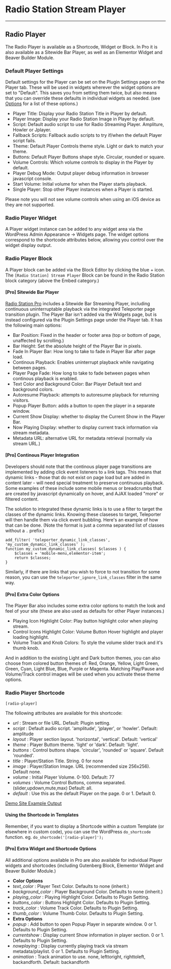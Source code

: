 # Radio Station Stream Player

***


## Radio Player

The Radio Player is available as a Shortcode, Widget or Block. In Pro it is also available as a Sitewide Bar Player, as well as an Elementor Widget and Beaver Builder Module.

### Default Player Settings

Default settings for the Player can be set on the Plugin Settings page on the Player tab. These will be used in widgets wherever the widget options are set to "Default". This saves you from setting them twice, but also means that you can override these defaults in individual widgets as needed. (see [Options](./Options.md#player) for a list of these options.)

* Player Title: Display your Radio Station Title in Player by default.
* Player Image: Display your Radio Station Image in Player by default.
* Script: Default audio script to use for Radio Streaming Player. Ampliture, Howler or Jplayer.
* Fallback Scripts: Fallback audio scripts to try if/when the default Player script fails.
* Theme: Default Player Controls theme style. Light or dark to match your theme.
* Buttons: Default Player Buttons shape style. Circular, rounded or square.
* Volume Controls: Which volume controls to display in the Player by default.
* Player Debug Mode: Output player debug information in browser javascript console.
* Start Volume: Initial volume for when the Player starts playback.
* Single Player: Stop other Player instances when a Player is started.

Please note you will not see volume controls when using an iOS device as they are not supported.

### Radio Player Widget

A Player widget instance can be added to any widget area via the WordPress Admin Appearance -> Widgets page. The widget options correspond to the shortcode attributes below, allowing you control over the widget display output.

### Radio Player Block

A Player block can be added via the Block Editor by clicking the blue + icon. The `[Radio Station] Stream Player` Block can be found in the Radio Station block category (above the Embed category.)

#### [Pro] Sitewide Bar Player

[Radio Station Pro](https://radiostation.pro) includes a Sitewide Bar Streaming Player, including continuous uninterruptable playback via the integrated Teleporter page transition plugin. The Player Bar isn't added via the Widgets page, but is instead configured via the Plugin Settings page under the Player tab. It has the following main options:

* Bar Position: Fixed in the header or footer area (top or bottom of page, unaffected by scrolling.)
* Bar Height: Set the absolute height of the Player Bar in pixels.
* Fade In Player Bar: How long to take to fade in Player Bar after page load.
* Continous Playback: Enables uninterrupt playback while navigating between pages.
* Player Page Fade: How long to take to fade between pages when continous playback is enabled.
* Text Color and Background Color: Bar Player Default text and background colors.
* Autoresume Playback: attempts to autoresume playback for returning visitors.
* Popup Player Button: adds a button to open the player in a separate window.
* Current Show Display: whether to display the Current Show in the Player Bar.
* Now Playing Display: whether to display current track information via stream metadata.
* Metadata URL: alternative URL for metadata retrieval (normally via stream URL.)

#### [Pro] Continous Player Integration

Developers should note that the continous player page transitions are implemented by adding click event listeners to `a` link tags. This means that dynamic links - those that do not exist on page load but are added in content later - will need special treatment to preserve continuous playback. Some examples of these include some mobile menus or breadcrumbs that are created by javascript dynamically on hover, and AJAX loaded "more" or filtered content. 

The solution to integrated these dynamic links is to use a filter to target the classes of the dynamic links. Knowing these claseses to target, Teleporter will then handle them via click event bubbling. Here's an example of how that can be done. (Note the format is just a comma separated list of classes without a `.` prefix:)

```
add_filter( 'teleporter_dynamic_link_classes', 'my_custom_dynamic_link_classes' );
function my_custom_dynamic_link_classes( $classes ) {
    $classes = 'mobile-menu,elementor-item';
    return $classes;
}
```

Similarly, if there are links that you wish to force to not transition for some reason, you can use the `teleporter_ignore_link_classes` filter in the same way.


#### [Pro] Extra Color Options

The Player Bar also includes some extra color options to match the look and feel of your site (these are also used as defaults for other Player instances.) 

* Playing Icon Highlight Color: Play button highlight color when playing stream.
* Control Icons Highlight Color: Volume Button Hover highlight and player loading highlight.
* Volume Track and Knob Colors: To style the volume slider track and it's thumb knob.
		
And in addition to the existing Light and Dark button themes, you can also choose from colored button themes of: Red, Orange, Yellow, Light Green, Green, Cyan, Light Blue, Blue, Purple or Magenta. Matching Play/Pause and Volume/Track control images will be used when you activate these theme options.

### Radio Player Shortcode

`[radio-player]`

The following attributes are available for this shortcode:

* *url* : Stream or file URL. Default: Plugin setting.
* *script* : Default audio script. 'amplitude', 'jplayer', or 'howler'. Default: amplitude
* *layout* : Player section layout. 'horizontal', 'vertical'. Default: 'vertical'
* *theme* : Player Buttom theme. 'light' or 'dark'. Default: 'light'.
* *buttons* : Control buttons shape. 'circular', 'rounded' or 'square'. Default 'rounded'.
* *title* : Player/Station Title. String. 0 for none
* *image* : Player/Station Image. URL (recommended size 256x256). Default none.
* *volume* : Initial Player Volume. 0-100. Default: 77
* *volumes* : Volume Control Buttons, comma separated. (slider,updown,mute,max) Default: all.
* *default* : Use this as the default Player on the page. 0 or 1. Default 0.

[Demo Site Example Output](https://demo.radiostation.pro/player-shortcode/)

#### Using the Shortcode in Templates

Remember, if you want to display a Shortcode within a custom Template (or elsewhere in custom code), you can use the WordPress `do_shortcode` function. eg. `do_shortcode('[radio-player]');`

#### [Pro] Extra Widget and Shortcode Options

All additional options available in Pro are also available for individual Player widgets and shortcodes (including Gutenberg Block, Elementor Widget and Beaver Builder Module.) 

* **Color Options**
* *text_color* : Player Text Color. Defaults to none (inherit.)
* *background_color* : Player Background Color. Defaults to none (inherit.)
* *playing_color* : Playing Highlight Color. Defaults to Plugin Setting.
* *buttons_color* : Buttons Highlight Color. Defaults to Plugin Setting.
* *track_color* : Volume Track Color. Defaults to Plugin Setting.
* *thumb_color* : Volume Thumb Color. Defaults to Plugin Setting.
* **Extra Options**
* *popup* : Add button to open Popup Player in separate window. 0 or 1. Defaults to Plugin Setting.
* *currentshow* : Display current Show information in player section. 0 or 1. Defaults to Plugin Setting.
* *nowplaying* : Display currently playing track via stream metadata/playlist. 0 or 1. Defaults to Plugin Setting.
* *animation* : Track animation to use. none, lefttoright, righttoleft, backandforth. Default: backandforth
